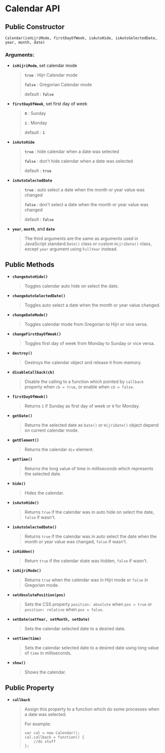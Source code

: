 # Calendar API
## Public Constructor
`Calendar(isHijriMode, firstDayOfWeek, isAutoHide, isAutoSelectedDate, year, month, date)`
### Arguments:
- **`isHijriMode`**, set calendar mode
  > **`true`** : Hijri Calendar mode
  >
  > **`false`** : Gregorian Calendar mode
  >
  > default : **`false`**
- **`firstDayOfWeek`**, set first day of week
  > **`0`** : Sunday
  >
  > **`1`** : Monday
  >
  > default : **`1`**
- **`isAutoHide`**
  > **`true`** : hide calendar when a date was selected
  >
  > **`false`** : don't hide calendar when a date was selected
  >
  > default : **`true`**
- **`isAutoSelectedDate`**
  > **`true`** : auto select a date when the month or year value was changed
  >
  > **`false`** : don't select a date when the month or year value was changed
  >
  > default : **`false`**
- **`year`**, **`month`**, and **`date`**
  > The third arguments are the same as arguments used in JavaScript standard `Date()` class or custom `HijriDate()` class, except `year` argument using `FullYear` instead.


## Public Methods
- **`changeAutoHide()`**
  > Toggles calendar auto hide on select the date.
- **`changeAutoSelectedDate()`**
  > Toggles auto select a date when the month or year value changed.
- **`changeDateMode()`**
  > Toggles calendar mode from Gregorian to Hijri or vice versa.
- **`changeFirstDayOfWeek()`**
  > Toggles first day of week from Monday to Sunday or vice versa.
- **`destroy()`**
  > Destroys the calendar object and release it from memory.
- **`disableCallback(cb)`**
  > Disable the calling to a function which pointed by `callback` property when `cb = true`, or enable when `cb = false`.
- **`firstDayOfWeek()`**
  > Returns `1` if Sunday as first day of week or `0` for Monday.
- **`getDate()`**
  > Returns the selected date as `Date()` or `HijriDate()` object depend on current calendar mode.
- **`getElement()`**
  > Returns the calendar `div` element.
- **`getTime()`**
  > Returns the long value of time in milliseconds which represents the selected date.
- **`hide()`**
  > Hides the calendar.
- **`isAutoHide()`**
  > Returns `true` if the calendar was in auto hide on select the date, `false` if wasn't.
- **`isAutoSelectedDate()`**
  > Returns `true` if the calendar was in auto select the date when the month or year value was changed, `false` if wasn't.
- **`isHidden()`**
  > Return `true` if the calendar state was hidden, `false` if wasn't.
- **`isHijriMode()`**
  > Returns `true` when the calendar was in Hijri mode or `false` in Gregorian mode.
- **`setAbsolutePosition(pos)`**
  > Sets the CSS property `position: absolute` when `pos = true` or `position: relative` when `pos = false`.
- **`setDate(setYear, setMonth, setDate)`**
  > Sets the calendar selected date to a desired date.
- **`setTime(time)`**
  > Sets the calendar selected date to a desired date using long value of `time` in milliseconds.
- **`show()`**
  > Shows the calendar.


## Public Property
- **`callback`**
  > Assign this property to a function which do some processes when a date was selected.
  >
  > For example:
  >
  >     var cal = new Calendar();
  >     cal.callback = function() {
  >         //do stuff
  >     };